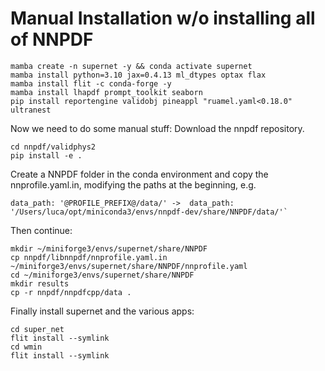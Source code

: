 # Manual Installation w/o installing all of NNPDF

```
mamba create -n supernet -y && conda activate supernet
mamba install python=3.10 jax=0.4.13 ml_dtypes optax flax
mamba install flit -c conda-forge -y
mamba install lhapdf prompt_toolkit seaborn
pip install reportengine validobj pineappl "ruamel.yaml<0.18.0" ultranest
```

Now we need to do some manual stuff:
Download the nnpdf repository.
```
cd nnpdf/validphys2
pip install -e .
```
Create a NNPDF folder in the conda environment and copy the nnprofile.yaml.in, modifying the paths at the beginning, e.g.
```
data_path: '@PROFILE_PREFIX@/data/' ->  data_path: '/Users/luca/opt/miniconda3/envs/nnpdf-dev/share/NNPDF/data/'`
```
Then continue:
```
mkdir ~/miniforge3/envs/supernet/share/NNPDF
cp nnpdf/libnnpdf/nnprofile.yaml.in ~/miniforge3/envs/supernet/share/NNPDF/nnprofile.yaml
cd ~/miniforge3/envs/supernet/share/NNPDF
mkdir results
cp -r nnpdf/nnpdfcpp/data .
```

Finally install supernet and the various apps:
```
cd super_net
flit install --symlink
cd wmin
flit install --symlink
```
